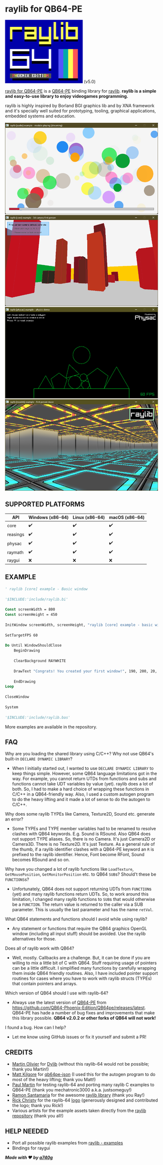 # raylib for QB64-PE

![raylib](/assets/logo/raylib-64.png) (v5.0)

[raylib for QB64-PE](https://github.com/a740g/raylib-64) is a [QB64-PE](https://www.qb64phoenix.com/) binding library for [raylib](https://www.raylib.com).
**raylib is a simple and easy-to-use library to enjoy videogames programming.**

raylib is highly inspired by Borland BGI graphics lib and by XNA framework and it's specially well suited for prototyping, tooling, graphical applications, embedded systems and education.

![Screenshot 1](assets/screenshot/screenshot1.png)
![Screenshot 2](assets/screenshot/screenshot2.png)
![Screenshot 3](assets/screenshot/screenshot3.png)
![Screenshot 4](assets/screenshot/screenshot4.png)

## SUPPORTED PLATFORMS

| API | Windows (x86-64) | Linux (x86-64) | macOS (x86-64) |
| --- | ---------------- | -------------- | -------------- |
| core | :heavy_check_mark: | :heavy_check_mark: | :heavy_check_mark: |
| reasings | :heavy_check_mark: | :heavy_check_mark: | :heavy_check_mark: |
| physac | :heavy_check_mark: | :heavy_check_mark: | :heavy_check_mark: |
| raymath | :heavy_check_mark: | :heavy_check_mark: | :heavy_check_mark: |
| raygui | :x: | :x: | :x: |

## EXAMPLE

```vb
' raylib [core] example - Basic window

'$INCLUDE:'include/raylib.bi'

Const screenWidth = 800
Const screenHeight = 450

InitWindow screenWidth, screenHeight, "raylib [core] example - basic window"

SetTargetFPS 60

Do Until WindowShouldClose
    BeginDrawing

    ClearBackground RAYWHITE

    DrawText "Congrats! You created your first window!", 190, 200, 20, LIGHTGRAY

    EndDrawing
Loop

CloseWindow

System

'$INCLUDE:'include/raylib.bas'
```

More examples are available in the repository.

## FAQ

Why are you loading the shared library using C/C++? Why not use QB64's built-in `DECLARE DYNAMIC LIBRARY`?

- When I initially started out, I wanted to use `DECLARE DYNAMIC LIBRARY` to keep things simple. However, some QB64 language limitations got in the way. For example, you cannot return UTDs from functions and subs and functions cannot take UDT variables by value (yet). raylib does a lot of both. So, I had to make a hard choice of wrapping these functions in C/C++ in a QB64-friendly way. Also, I used a custom autogen program to do the heavy lifting and it made a lot of sense to do the autogen to C/C++.

Why does some raylib TYPEs like Camera, Texture2D, Sound etc. generate an error?

- Some TYPEs and TYPE member variables had to be renamed to resolve clashes with QB64 keywords. E.g. Sound is RSound. Also QB64 does not support TYPE aliases. So, there is no Camera. It's just Camera2D or Camera3D. There is no Texture2D. It's just Texture. As a general rule of the thumb, if a raylib identifier clashes with a QB64-PE keyword an `R` is prefixed to the raylib identifier. Hence, Font become RFont, Sound becomes RSound and so on.

Why have you changed a lot of raylib functions like `LoadTexture`, `GetMousePosition`, `GetMonitorPosition` etc. to QB64 `SUB`s? Should't these be `FUNCTIONS`s?

- Unfortunately, QB64 does not support returning UDTs from `FUNCTION`s (yet) and many raylib functions return UDTs. So, to work around this limitation, I changed many raylib functions to `SUB`s that would otherwise be a `FUNCTION`. The return value is returned to the caller via a SUB parameter. This is usually the last parameter and has the name `retVal`.

What QB64 statements and functions should I avoid while using raylib?

- Any statement or functions that require the QB64 graphics OpenGL window (including all input stuff) should be avoided. Use the raylib alternatives for those.

Does all of raylib work with QB64?

- Well, mostly. Callbacks are a challenge. But, it can be done if you are willing to mix a little bit of C with QB64. Stuff requiring usage of pointers can be a little difficult. I simplified many functions by carefully wrapping them inside QB64 friendly routines. Also, I have included pointer support routines for cases where you have to work with raylib structs (TYPEs) that contain pointers and arrays.

Which version of QB64 should I use with raylib-64?

- Always use the latest version of [QB64-PE](https://www.qb64phoenix.com/) from <https://github.com/QB64-Phoenix-Edition/QB64pe/releases/latest>. QB64-PE has hade a number of bug fixes and improvements that make this library possible. **QB64 v2.0.2 or other forks of QB64 will not work!**

I found a bug. How can I help?

- Let me know using GitHub issues or fix it yourself and submit a PR!

## CREDITS

- [Martin Olivier](https://github.com/martin-olivier) for [Dylib](https://github.com/martin-olivier/dylib) (without this raylib-64 would not be possible; thank you Martin!)
- [Matt Kilgore](https://github.com/mkilgore) for [qb64pe-json](https://github.com/mkilgore/qb64pe-json) (I used this for the autogen program to do most of the heavy lifting; thank you Matt!)
- [Paul Martin](https://github.com/mechatronic3000) for testing raylib-64 and porting many raylib C examples to QB64-PE (thank you mechatronic3000 a.k.a. justsomeguy!)
- [Ramon Santamaria](https://github.com/raysan5) for the awesome [raylib library](https://github.com/raysan5/raylib) (thank you Ray!)
- [Rick Christy](https://github.com/grymmjack) for the raylib-64 [logo](https://16colo.rs/artist/grymmjack) (generously designed and contributed the logo; thank you Rick!)
- Various artists for the example assets taken directly from the [raylib repository](https://github.com/raysan5/raylib/tree/master/examples) (thank you all!)

## HELP NEEDED

- Port all possible raylib examples from [raylib - examples](https://github.com/raysan5/raylib/tree/master/examples)
- Bindings for raygui

***Made with ❤️ by [a740g](https://github.com/a740g)***
